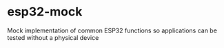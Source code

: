# esp32-mock
Mock implementation of common ESP32 functions so applications can be tested without a physical device 

